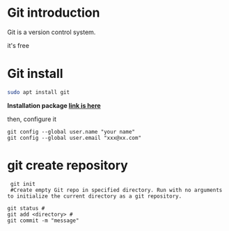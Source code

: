 # Git introduction

Git is a version control system.

it's free



# Git install 

```bash
sudo apt install git 
```

**Installation package [link is here](https://git-scm.com/downloads)**

then, configure it

```git
git config --global user.name "your name"
git config --global user.email "xxx@xx.com"
```



# git create  repository



```git
 git init  
 #Create empty Git repo in specified directory. Run with no arguments to initialize the current directory as a git repository.
```

```
git status #
git add <directory> #
git commit -m "message" 
```

